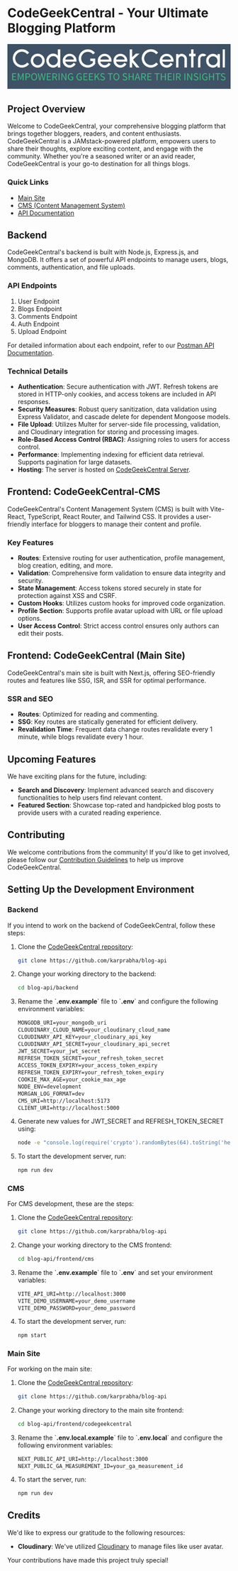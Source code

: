 # CodeGeekCentral - Your Ultimate Blogging Platform

![CodeGeekCentral Logo](./docs/images/codegeekcentral-logo.png)

## Project Overview

Welcome to CodeGeekCentral, your comprehensive blogging platform that brings together bloggers, readers, and content enthusiasts. CodeGeekCentral is a JAMstack-powered platform, empowers users to share their thoughts, explore exciting content, and engage with the community. Whether you're a seasoned writer or an avid reader, CodeGeekCentral is your go-to destination for all things blogs.

### Quick Links

-   [Main Site](https://codegeekcentral.vercel.app/)
-   [CMS (Content Management System)](https://codegeekcentral-cms.netlify.app/)
-   [API Documentation](https://documenter.getpostman.com/view/27019239/2s9YR3cFq2)

## Backend

CodeGeekCentral's backend is built with Node.js, Express.js, and MongoDB. It offers a set of powerful API endpoints to manage users, blogs, comments, authentication, and file uploads.

### API Endpoints

1. User Endpoint
2. Blogs Endpoint
3. Comments Endpoint
4. Auth Endpoint
5. Upload Endpoint

For detailed information about each endpoint, refer to our [Postman API Documentation](https://documenter.getpostman.com/view/27019239/2s9YR3cFq2).

### Technical Details

-   **Authentication**: Secure authentication with JWT. Refresh tokens are stored in HTTP-only cookies, and access tokens are included in API responses.
-   **Security Measures**: Robust query sanitization, data validation using Express Validator, and cascade delete for dependent Mongoose models.
-   **File Upload**: Utilizes Multer for server-side file processing, validation, and Cloudinary integration for storing and processing images.
-   **Role-Based Access Control (RBAC)**: Assigning roles to users for access control.
-   **Performance**: Implementing indexing for efficient data retrieval. Supports pagination for large datasets.
-   **Hosting**: The server is hosted on [CodeGeekCentral Server](https://codegeekcentral.onrender.com).

## Frontend: CodeGeekCentral-CMS

CodeGeekCentral's Content Management System (CMS) is built with Vite-React, TypeScript, React Router, and Tailwind CSS. It provides a user-friendly interface for bloggers to manage their content and profile.

### Key Features

-   **Routes**: Extensive routing for user authentication, profile management, blog creation, editing, and more.
-   **Validation**: Comprehensive form validation to ensure data integrity and security.
-   **State Management**: Access tokens stored securely in state for protection against XSS and CSRF.
-   **Custom Hooks**: Utilizes custom hooks for improved code organization.
-   **Profile Section**: Supports profile avatar upload with URL or file upload options.
-   **User Access Control**: Strict access control ensures only authors can edit their posts.

## Frontend: CodeGeekCentral (Main Site)

CodeGeekCentral's main site is built with Next.js, offering SEO-friendly routes and features like SSG, ISR, and SSR for optimal performance.

### SSR and SEO

-   **Routes**: Optimized for reading and commenting.
-   **SSG**: Key routes are statically generated for efficient delivery.
-   **Revalidation Time**: Frequent data change routes revalidate every 1 minute, while blogs revalidate every 1 hour.

## Upcoming Features

We have exciting plans for the future, including:

-   **Search and Discovery**: Implement advanced search and discovery functionalities to help users find relevant content.
-   **Featured Section**: Showcase top-rated and handpicked blog posts to provide users with a curated reading experience.

## Contributing

We welcome contributions from the community! If you'd like to get involved, please follow our [Contribution Guidelines](./CONTRIBUTING.md) to help us improve CodeGeekCentral.

## Setting Up the Development Environment

### Backend

If you intend to work on the backend of CodeGeekCentral, follow these steps:

1. Clone the [CodeGeekCentral repository](https://github.com/karprabha/blog-api):

    ```bash
    git clone https://github.com/karprabha/blog-api
    ```

2. Change your working directory to the backend:

    ```bash
    cd blog-api/backend
    ```

3. Rename the \`**.env.example**\` file to \`**.env**\` and configure the following environment variables:

    ```env
    MONGODB_URI=your_mongodb_uri
    CLOUDINARY_CLOUD_NAME=your_cloudinary_cloud_name
    CLOUDINARY_API_KEY=your_cloudinary_api_key
    CLOUDINARY_API_SECRET=your_cloudinary_api_secret
    JWT_SECRET=your_jwt_secret
    REFRESH_TOKEN_SECRET=your_refresh_token_secret
    ACCESS_TOKEN_EXPIRY=your_access_token_expiry
    REFRESH_TOKEN_EXPIRY=your_refresh_token_expiry
    COOKIE_MAX_AGE=your_cookie_max_age
    NODE_ENV=development
    MORGAN_LOG_FORMAT=dev
    CMS_URI=http://localhost:5173
    CLIENT_URI=http://localhost:5000
    ```

4. Generate new values for JWT_SECRET and REFRESH_TOKEN_SECRET using:

    ```bash
    node -e "console.log(require('crypto').randomBytes(64).toString('hex'))"
    ```

5. To start the development server, run:

    ```bash
    npm run dev
    ```

### CMS

For CMS development, these are the steps:

1. Clone the [CodeGeekCentral repository](https://github.com/karprabha/blog-api):

    ```bash
    git clone https://github.com/karprabha/blog-api
    ```

2. Change your working directory to the CMS frontend:

    ```bash
    cd blog-api/frontend/cms
    ```

3. Rename the \`**.env.example**\` file to \`**.env**\` and set your environment variables:

    ```env
    VITE_API_URI=http://localhost:3000
    VITE_DEMO_USERNAME=your_demo_username
    VITE_DEMO_PASSWORD=your_demo_password
    ```

4. To start the development server, run:

    ```bash
    npm start
    ```

### Main Site

For working on the main site:

1. Clone the [CodeGeekCentral repository](https://github.com/karprabha/blog-api):

    ```bash
    git clone https://github.com/karprabha/blog-api
    ```

2. Change your working directory to the main site frontend:

    ```bash
    cd blog-api/frontend/codegeekcentral
    ```

3. Rename the \`**.env.local.example**\` file to \`**.env.local**\` and configure the following environment variables:

    ```env
    NEXT_PUBLIC_API_URI=http://localhost:3000
    NEXT_PUBLIC_GA_MEASUREMENT_ID=your_ga_measurement_id
    ```

4. To start the server, run:

    ```bash
    npm run dev
    ```

## Credits

We'd like to express our gratitude to the following resources:

-   **Cloudinary**: We've utilized [Cloudinary](https://cloudinary.com/) to manage files like user avatar.

Your contributions have made this project truly special!
